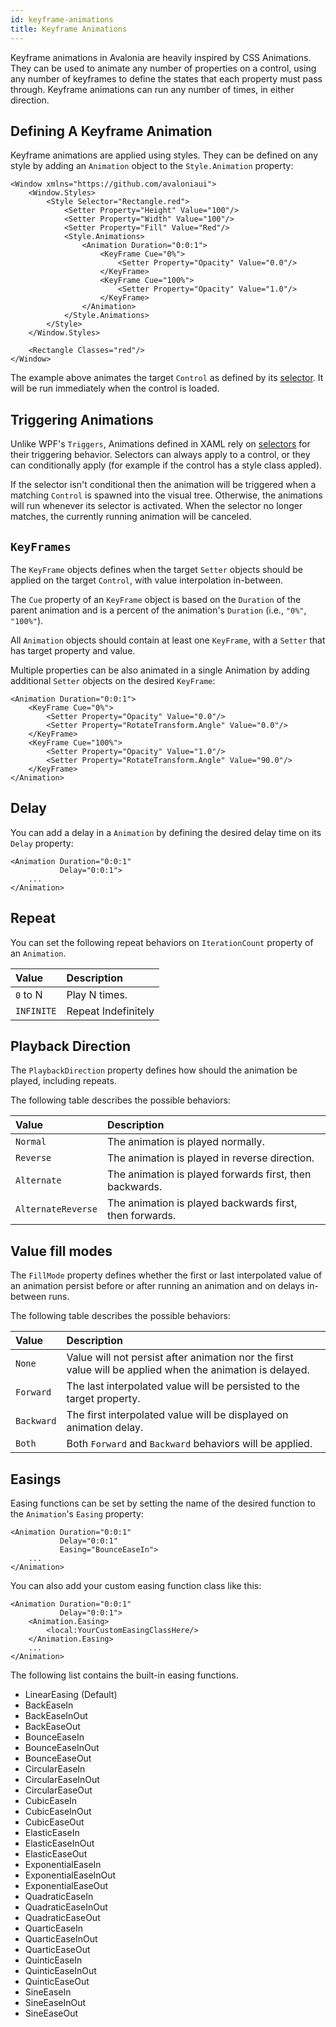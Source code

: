 ```yaml
---
id: keyframe-animations
title: Keyframe Animations
---
```


Keyframe animations in Avalonia are heavily inspired by CSS Animations. They can be used to animate any number of properties on a control, using any number of keyframes to define the states that each property must pass through. Keyframe animations can run any number of times, in either direction.

## Defining A Keyframe Animation <a id="defining-a-keyframe-animation"></a>

Keyframe animations are applied using styles. They can be defined on any style by adding an `Animation` object to the `Style.Animation` property:

```markup
<Window xmlns="https://github.com/avaloniaui">
    <Window.Styles>
        <Style Selector="Rectangle.red">
            <Setter Property="Height" Value="100"/>
            <Setter Property="Width" Value="100"/>
            <Setter Property="Fill" Value="Red"/>
            <Style.Animations>
                <Animation Duration="0:0:1"> 
                    <KeyFrame Cue="0%">
                        <Setter Property="Opacity" Value="0.0"/>
                    </KeyFrame>
                    <KeyFrame Cue="100%">
                        <Setter Property="Opacity" Value="1.0"/>
                    </KeyFrame>
                </Animation>
            </Style.Animations>
        </Style>
    </Window.Styles>

    <Rectangle Classes="red"/>
</Window>
```

The example above animates the target `Control` as defined by its [selector](https://docs.avaloniaui.net/docs/styling/selectors). It will be run immediately when the control is loaded.

## Triggering Animations <a id="triggering-animations"></a>

Unlike WPF's `Triggers`, Animations defined in XAML rely on [selectors](https://docs.avaloniaui.net/docs/styling/selectors) for their triggering behavior. Selectors can always apply to a control, or they can conditionally apply \(for example if the control has a style class appled\).

If the selector isn't conditional then the animation will be triggered when a matching `Control` is spawned into the visual tree. Otherwise, the animations will run whenever its selector is activated. When the selector no longer matches, the currently running animation will be canceled.

## `KeyFrames` <a id="keyframes"></a>

The `KeyFrame` objects defines when the target `Setter` objects should be applied on the target `Control`, with value interpolation in-between.

The `Cue` property of an `KeyFrame` object is based on the `Duration` of the parent animation and is a percent of the animation's `Duration` \(i.e., `"0%"`, `"100%"`\).

All `Animation` objects should contain at least one `KeyFrame`, with a `Setter` that has target property and value.

Multiple properties can be also animated in a single Animation by adding additional `Setter` objects on the desired `KeyFrame`:

```markup
<Animation Duration="0:0:1"> 
    <KeyFrame Cue="0%">
        <Setter Property="Opacity" Value="0.0"/>
        <Setter Property="RotateTransform.Angle" Value="0.0"/>
    </KeyFrame>
    <KeyFrame Cue="100%">
        <Setter Property="Opacity" Value="1.0"/>
        <Setter Property="RotateTransform.Angle" Value="90.0"/>
    </KeyFrame>
</Animation>
```

## Delay <a id="delay"></a>

You can add a delay in a `Animation` by defining the desired delay time on its `Delay` property:

```markup
<Animation Duration="0:0:1"
           Delay="0:0:1"> 
    ...
</Animation>
```

## Repeat <a id="repeat"></a>

You can set the following repeat behaviors on `IterationCount` property of an `Animation`.

| Value | Description |
| :--- | :--- |
| `0` to N | Play N times. |
| `INFINITE` | Repeat Indefinitely |

## Playback Direction <a id="playback-direction"></a>

The `PlaybackDirection` property defines how should the animation be played, including repeats.

The following table describes the possible behaviors:

| Value | Description |
| :--- | :--- |
| `Normal` | The animation is played normally. |
| `Reverse` | The animation is played in reverse direction. |
| `Alternate` | The animation is played forwards first, then backwards. |
| `AlternateReverse` | The animation is played backwards first, then forwards. |

## Value fill modes <a id="value-fill-modes"></a>

The `FillMode` property defines whether the first or last interpolated value of an animation persist before or after running an animation and on delays in-between runs.

The following table describes the possible behaviors:

| Value | Description |
| :--- | :--- |
| `None` | Value will not persist after animation nor the first value will be applied when the animation is delayed. |
| `Forward` | The last interpolated value will be persisted to the target property. |
| `Backward` | The first interpolated value will be displayed on animation delay. |
| `Both` | Both `Forward` and `Backward` behaviors will be applied. |

## Easings <a id="easings"></a>

Easing functions can be set by setting the name of the desired function to the `Animation`'s `Easing` property:

```markup
<Animation Duration="0:0:1"
           Delay="0:0:1"
           Easing="BounceEaseIn"> 
    ...
</Animation>
```

You can also add your custom easing function class like this:

```markup
<Animation Duration="0:0:1"
           Delay="0:0:1">
    <Animation.Easing>
        <local:YourCustomEasingClassHere/>
    </Animation.Easing> 
    ...
</Animation>
```

The following list contains the built-in easing functions.

* LinearEasing \(Default\)
* BackEaseIn
* BackEaseInOut
* BackEaseOut
* BounceEaseIn
* BounceEaseInOut
* BounceEaseOut
* CircularEaseIn
* CircularEaseInOut
* CircularEaseOut
* CubicEaseIn
* CubicEaseInOut
* CubicEaseOut
* ElasticEaseIn
* ElasticEaseInOut
* ElasticEaseOut
* ExponentialEaseIn
* ExponentialEaseInOut
* ExponentialEaseOut
* QuadraticEaseIn
* QuadraticEaseInOut
* QuadraticEaseOut
* QuarticEaseIn
* QuarticEaseInOut
* QuarticEaseOut
* QuinticEaseIn
* QuinticEaseInOut
* QuinticEaseOut
* SineEaseIn
* SineEaseInOut
* SineEaseOut
